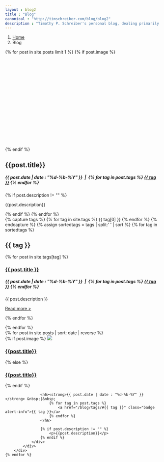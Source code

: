 ```yaml
---
layout : blog2
title : "Blog"
canonical : "http://timschreiber.com/blog/blog2"
description : "Timothy P. Schreiber's personal blog, dealing primarily with software development, but also dabbling in songwriting, food, and gardening from time to time."
---
```


<ol class="breadcrumb">
	<li><a href="/">Home</a></li>
	<li>Blog</li>
</ol>

<div class="row">
	<div class="col-lg-9 col-md-8 col-sm-6 col-xs-12">
		{% for post in site.posts limit 1 %}
			{% if post.image %}
				<div style="height:300px;background-size:cover;background-repeat:no-repeat;background-position:50% 50%;background-image:url(/img/{{post.image}});"></div>
			{% endif %}
			<h2>{{post.title}}</h2>
			<h5><strong>{{ post.date | date : "%d-%b-%Y" }}</strong> &nbsp;|&nbsp;
				{% for tag in post.tags %}
					<a href="/blog/tags/#{{ tag }}" class="badge alert-info">{{ tag }}</a>
				{% endfor %}						
			</h5>
			{% if post.description != "" %}
				<p>{{post.description}}</p>
			{% endif %}
		{% endfor %}
	</div>
	<div class="col-lg-3 col-md-4 col-sm-6 col-xs-12">
		<div class="panel-default">
			<div class="panel-body">
				{% capture tags %}
					{% for tag in site.tags %}
						{{ tag[0] }}
					{% endfor %}
				{% endcapture %}
				{% assign sortedtags = tags | split:' ' | sort %}
				{% for tag in sortedtags %}
					<div id="{{ tag }}" class="tag-list-item">
						<h2>{{ tag }}</h2>
						<dl class="dl-horizontal tag-posts-list">
							{% for post in site.tags[tag] %}
								<div class="post-list-item">
									<article>
										<h3><a href="{{ post.url }}">{{ post.title }}</a></h3>
										<h5><strong>{{ post.date | date : "%d-%b-%Y" }}</strong> &nbsp;|&nbsp;
											{% for tag in post.tags %}
												<a href="/blog/tags/#{{ tag }}" class="badge alert-info">{{ tag }}</a>
											{% endfor %}
										</h5>
										<p>{{ post.description }}</p>
										<p><a href="{{ post.url }}">Read more &gt;</a></p>
									</article>
								</div>
							{% endfor %}
						</dl>
					</div>
				{% endfor %}
			</div>
		</div>
	</div>
</div>



<div id="pinstrap-container" class="row">
	{% for post in site.posts | sort: date | reverse %}
		<div class="pinstrap-item">
			<div class="panel panel-default">
				<div class="panel-body">
					{% if post.image %}
						<img src="/img/{{post.image}}" class="img-rounded" style="max-width:100%" />
						<h3><a href="{{post.url}}">{{post.title}}</a></h3>
					{% else %}
						<h3 class="top0"><a href="{{post.url}}">{{post.title}}</a></h3>
					{% endif %}
					
					<h6><strong>{{ post.date | date : "%d-%b-%Y" }}</strong> &nbsp;|&nbsp;
						{% for tag in post.tags %}
							<a href="/blog/tags/#{{ tag }}" class="badge alert-info">{{ tag }}</a>
						{% endfor %}						
					</h6>
					
					{% if post.description != "" %}
						<p>{{post.description}}</p>
					{% endif %}
				</div>
			</div>
		</div>
	{% endfor %}
</div>
